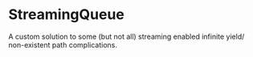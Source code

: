 # StreamingQueue
A custom solution to some (but not all) streaming enabled infinite yield/ non-existent path complications.
